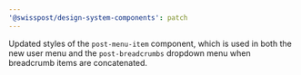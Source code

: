 ```yaml
---
'@swisspost/design-system-components': patch
---
```


Updated styles of the `post-menu-item` component, which is used in both the new user menu and the `post-breadcrumbs` dropdown menu when breadcrumb items are concatenated.
